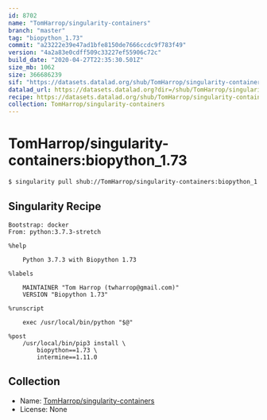 ```yaml
---
id: 8702
name: "TomHarrop/singularity-containers"
branch: "master"
tag: "biopython_1.73"
commit: "a23222e39e47ad1bfe8150de7666ccdc9f783f49"
version: "4a2a83e0cdff509c33227ef55906c72c"
build_date: "2020-04-27T22:35:30.501Z"
size_mb: 1062
size: 366686239
sif: "https://datasets.datalad.org/shub/TomHarrop/singularity-containers/biopython_1.73/2020-04-27-a23222e3-4a2a83e0/4a2a83e0cdff509c33227ef55906c72c.simg"
datalad_url: https://datasets.datalad.org?dir=/shub/TomHarrop/singularity-containers/biopython_1.73/2020-04-27-a23222e3-4a2a83e0/
recipe: https://datasets.datalad.org/shub/TomHarrop/singularity-containers/biopython_1.73/2020-04-27-a23222e3-4a2a83e0/Singularity
collection: TomHarrop/singularity-containers
---
```


# TomHarrop/singularity-containers:biopython_1.73

```bash
$ singularity pull shub://TomHarrop/singularity-containers:biopython_1.73
```

## Singularity Recipe

```singularity
Bootstrap: docker
From: python:3.7.3-stretch

%help

    Python 3.7.3 with Biopython 1.73
    
%labels

    MAINTAINER "Tom Harrop (twharrop@gmail.com)"
    VERSION "Biopython 1.73"

%runscript

    exec /usr/local/bin/python "$@"

%post
    /usr/local/bin/pip3 install \
        biopython==1.73 \
        intermine==1.11.0
```

## Collection

 - Name: [TomHarrop/singularity-containers](https://github.com/TomHarrop/singularity-containers)
 - License: None


